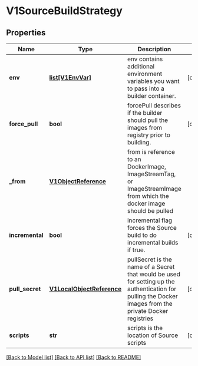 # V1SourceBuildStrategy

## Properties
Name | Type | Description | Notes
------------ | ------------- | ------------- | -------------
**env** | [**list[V1EnvVar]**](V1EnvVar.md) | env contains additional environment variables you want to pass into a builder container. | [optional] 
**force_pull** | **bool** | forcePull describes if the builder should pull the images from registry prior to building. | [optional] 
**_from** | [**V1ObjectReference**](V1ObjectReference.md) | from is reference to an DockerImage, ImageStreamTag, or ImageStreamImage from which the docker image should be pulled | 
**incremental** | **bool** | incremental flag forces the Source build to do incremental builds if true. | [optional] 
**pull_secret** | [**V1LocalObjectReference**](V1LocalObjectReference.md) | pullSecret is the name of a Secret that would be used for setting up the authentication for pulling the Docker images from the private Docker registries | [optional] 
**scripts** | **str** | scripts is the location of Source scripts | [optional] 

[[Back to Model list]](../README.md#documentation-for-models) [[Back to API list]](../README.md#documentation-for-api-endpoints) [[Back to README]](../README.md)


